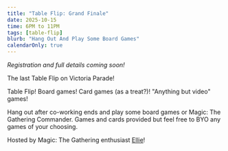 ```yaml
---
title: "Table Flip: Grand Finale"
date: 2025-10-15
time: 6PM to 11PM
tags: [table-flip]
blurb: "Hang Out And Play Some Board Games"
calendarOnly: true
---
```


*Registration and full details coming soon!*

The last Table Flip on Victoria Parade!

Table Flip! Board games! Card games (as a treat?)! "Anything but video" games!

Hang out after co-working ends and play some board games or Magic: The Gathering Commander. Games and cards provided but feel free to BYO any games of your choosing.

Hosted by Magic: The Gathering enthusiast [Ellie](https://bsky.app/profile/toestee.itch.io)!